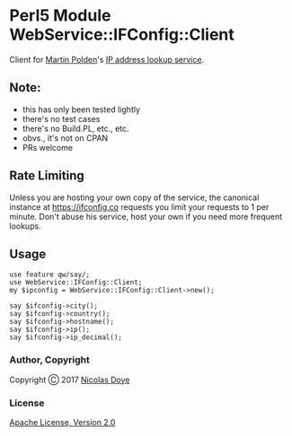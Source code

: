 # Perl5 Module WebService::IFConfig::Client
Client for [Martin Polden](https://github.com/mpolden)'s [IP address lookup service](https://ifconfig.co).

## Note:

* this has only been tested lightly
* there's no test cases
* there's no Build.PL, etc., etc.
* obvs., it's not on CPAN
* PRs welcome

## Rate Limiting

Unless you are hosting your own copy of the service, the canonical instance at https://ifconfig.co requests you limit your requests to 1 per minute. Don't abuse his service, host your own if you need more frequent lookups.

## Usage

```
use feature qw/say/;
use WebService::IFConfig::Client;
my $ipconfig = WebService::IFConfig::Client->new();

say $ifconfig->city();
say $ifconfig->country();
say $ifconfig->hostname();
say $ifconfig->ip();
say $ifconfig->ip_decimal();
```

### Author, Copyright

Copyright &#x24B8; 2017 [Nicolas Doye](https://worldofnic.org)

### License

[Apache License, Version 2.0](https://opensource.org/licenses/Apache-2.0)
